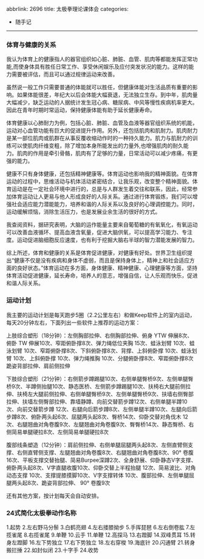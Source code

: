abbrlink: 2696
title: 太极拳理论课体会
categories:
  - 随手记
---
### 体育与健康的关系

我认为体育上的健康指人的器官组织如心脏、肺脏、血管、肌肉等都能发挥正常功能,而使身体具有胜任日常工作、享受休闲娱乐及应付突发状况的能力。这样的能力需要被评估，而且可以通过规律运动来改善。

虽然说一般工作只需要普通的体能就可以胜任，但健康体能对生活品质有重要的影响。如果体能很差，年纪大以后会体能大幅衰退，无法独立生存。到中年，肌肉量大幅减少，缺乏运动的人据统计发生冠心病、糖尿病、中风等慢性疾病机率更大。因此在青年时期时常运动，保持健康体能有助于延长健康寿命。

体育健康以心肺耐力为例，包括心脏、肺脏、血管及血液等器官组织系统的机能，运动对心血管功能有巨大的促进提升作用。另外，还包括肌肉和肌耐力。肌肉耐力是某一部位肌肉或肌群在从事反覆收缩动作时的一种持久能力。肌力与肌耐力的训练可以使肌肉纤维变粗，除了增加本身所能发出的力量外,也增强肌肉的耐久能力。肌肉的作用是牵引骨骼，肌肉有了足够的力量，日常活动可以减少疼痛，有更强的能力。

健康不只有身体健康，还包括精神健康等。体育运动也影响我的精神面貌。在体育运动的过程中，思维活动与机体活动紧密结合，让我乐观，改变整个精神面貌。体育运动是在一定社会环境中进行的，总是与人群发生着交往和联系，因此，经常参加体育运动让人更易与他人形成良好的人际关系。通过进行体育锻炼，我们可以增强社会适应能力潜能能力，培养和谐的人际关系以及良好的心理调控能力。同时，运动缓解烦恼，消除生活压力，也是发展业余生活的很好的方式。

我查阅资料，据研究表明，大脑的运作能量主要来自葡萄糖的有氧氧化，有氧运动可以改善血液循环、提高血液含氧量，促进大脑供氧，可以提高学习能力、专注度。运动促进脑细胞反应速度，也有利于挖掘大脑右半球的智力潜能发展的智力。

综上所述，体育和健康的关系是体育促进健康，对健康有好处。世界卫生组织提出“健康不仅是没有疾病和身体不虚弱，而且是保持身体上，精神上和社会适应方面的良好状态。”体育运动在多方面，身体健康、精神健康、心理健康等方面，坚持体育活动促进健康，延长寿命，培养人的意志，增强自信，让人乐观而快乐，促进和谐人际关系。


### 运动计划

我主要的运动计划是每天跑步5圈（2.2公里左右）和做Keep软件上的室内运动，每天20分钟左右，下面列出一些软件上推荐的运动方案：

上肢综合塑形（18分钟）：左侧胸部拉伸、右侧胸部拉伸、俯身 YTW 伸展8次、俯卧 TW 伸展10次、窄距俯卧撑8次、弹力绳低位夹胸 15次、蛙泳划臂 10次、蛙泳划臂 10次、窄距俯卧撑8次、下斜俯卧撑8次、背撑、上斜俯卧撑 10次、蛙泳划臂 10次、上斜俯卧撑 10次、弹力绳推胸 10次、分腿俯卧撑8次、窄距俯卧撑8次跪姿背部拉伸、肩前侧拉伸

下肢综合塑形（21分钟）：右侧箭步蹲踢腿10次、右侧单腿臀桥9次、左侧单腿臀桥9次、半蹲侧抬腿10次、静态医桥、左侧箭步蹲踢腿10次、扶椅右大腿前侧拉伸、扶椅左大腿前侧拉伸、右侧单腿臀桥9次、左侧单腿臀桥9次、扶墙右侧臀部拉伸、扶墙左侧臀部拉伸、靠墙静蹲、向前交替箭步蹲12次、右侧单腿半蹲10次、向前交替箭步蹲 12次、右腿向后箭步蹲8次、左侧单腿半蹲10次、左腿向后箭步蹲8次、俯卧两头起6次、屈腿两头起8次、臀桥14次、仰卧交替对角伐木 12次、右腿翘曲对角卷腹9次、左腿翘曲对角卷腹9次、臀臀桥14次、静态臀桥、右侧简易单腿硬拉8次、左侧简易单腿硬拉8次

腹部线条塑造（12分钟）：肩前侧拉伸、右侧单腿屈腿两头起8次、左侧直臂侧支撑、右侧直臂侧支撑、左腿翘曲对角卷腹8次、右腿翘曲对角卷腹8次、90° 卷腹16次、平板支撑交替抬腿、简易Burpee深蹲2次、全身舒展、仰卧静态V字支撑、俯卧两头起8次、V字直腿收腹10次、仰卧交替上半程抬腿 12次、简易波比、对角动态支撑 10次、支撑提膝摸脚10次、V字支撑转体 10次、腹部拉伸、左侧单腿屈腿两头起8次、跪姿背部拉伸、 90° 卷腹9次

还有其他方案，按计划每天会自动安排。

### 24式简化太极拳动作名称

1.起势
2.左右野马分鬃
3.白鹤亮翅
4.左右搂膝拗步
5.手挥琵琶
6.左右倒卷肱
7.左揽雀尾
8.右揽雀尾
9.单鞭
10.云手
11.单鞭
12.高探马
13.右蹬脚
14.双峰贯耳
15.转身左蹬脚
16.左下势独立
17.右下势独立
18.左右穿梭
19.海底针
20.闪通臂
21.转身搬拦捶
22.如封似闭
23.十字手
24.收势